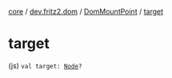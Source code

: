 [core](../../index.md) / [dev.fritz2.dom](../index.md) / [DomMountPoint](index.md) / [target](./target.md)

# target

(js) `val target: `[`Node`](https://kotlinlang.org/api/latest/jvm/stdlib/org.w3c.dom/-node/index.html)`?`
